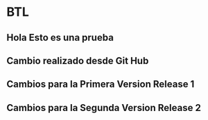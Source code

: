 # BTL
## Hola Esto es una prueba
## Cambio realizado desde Git Hub
## Cambios para la Primera Version Release 1
## Cambios para la Segunda Version Release 2
